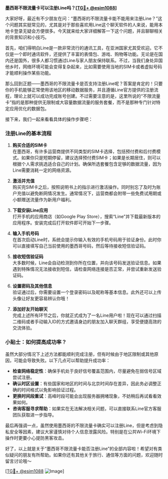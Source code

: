 **墨西哥不限流量卡可以注册Line吗？[[TG💪+ @esim1088](https://t.me/s/esim1088)]**

大家好呀，最近有不少朋友在问：“墨西哥的不限流量卡能不能用来注册Line？”这个问题其实挺常见的，尤其是对于那些喜欢用Line这个聊天软件的人来说，能用本地卡登录无疑会方便很多。今天就来给大家详细解答一下这个问题，并且聊聊相关的背景知识和小技巧。

首先，咱们得明白Line是一款非常流行的通讯工具，在亚洲国家尤其受欢迎。它不仅是一个即时通讯软件，还提供了丰富的表情包、游戏、购物等功能。无论是在国内还是国外，很多人都习惯通过Line与家人朋友保持联系。不过，当我们身处异国他乡时，网络环境可能会变得复杂起来，比如需要使用当地的SIM卡或者虚拟号码才能顺利操作某些功能。

那么回到正题——墨西哥的不限流量卡是否支持注册Line呢？答案是肯定的！只要你的手机能够正常使用该地区的移动数据服务，并且遵循Line官方提供的注册流程，理论上就可以成功完成账号创建。不过需要注意的是，这里所说的“不限流量卡”指的是那种提供无限制或大容量数据流量的服务套餐，而不是那种专门针对特定应用优化的数据包。

接下来，我们一起来看看具体的操作步骤吧：

### 注册Line的基本流程

1. **购买合适的SIM卡**  
   在墨西哥，有许多运营商提供不同类型的SIM卡选择，包括预付费和后付费模式。如果你只是短期停留，建议选择预付费SIM卡；如果是长期居住，则可以根据个人需求挑选适合自己的计划。确保所选套餐包含足够的数据流量，因为Line需要消耗一定的网络资源。

2. **激活并充值**  
   购买完SIM卡之后，按照说明书上的指示进行激活操作。同时别忘了及时为账户充值以避免断网情况发生。通常情况下，运营商都会附带一些免费试用期或小额赠送流量作为新用户福利。

3. **下载安装Line应用**  
   打开手机的应用商店（如Google Play Store），搜索“Line”并下载最新版本的应用程序。安装完成后打开软件即可开始下一步骤。

4. **输入手机号码**  
   在首次启动Line时，系统会提示你输入有效的手机号码用于验证身份。此时你可以直接填写自己当前使用的墨西哥号码，然后等待接收短信验证码。

5. **接收短信验证码**  
   大多数时候，Line会自动检测到你所在位置，并向该号码发送验证信息。如果遇到特殊情况无法接收到短信，请检查网络连接是否正常，并尝试重新发送验证码。

6. **设置密码及其他信息**  
   验证通过后，你需要设置一个登录密码以及昵称等基本信息。此外还可以上传头像让好友更容易辨认你哦！

7. **添加好友开始聊天**  
   完成上述所有环节之后，你就正式成为了一名Line用户啦！现在可以通过扫描二维码或者手动输入ID的方式邀请身边的朋友加入聊天群组，享受便捷高效的交流体验。

### 小贴士：如何提高成功率？

虽然大部分情况下上述方法都能顺利完成注册，但有时候由于地区限制或其他原因，可能会导致失败。以下几点可以帮助提升成功率：

- **检查网络稳定性**：确保手机处于良好信号覆盖范围内，尽量避免在弱信号区域尝试注册。
- **确认时区设置**：有些国家和地区的时间与北京时间存在差异，因此务必调整正确的时间格式以免影响验证过程。
- **更换时间段重试**：高峰时段可能会出现服务器拥堵现象，不妨稍后再试看看效果如何。
- **咨询客服寻求帮助**：如果实在无法解决相关问题，可以直接联系Line官方客服团队获取进一步指导。

最后再强调一点，虽然使用墨西哥的不限流量卡确实可以注册Line，但是考虑到隐私安全等因素，建议大家谨慎对待个人信息泄露风险。特别是在公共Wi-Fi环境下操作时更要小心提防黑客攻击。

好了，以上就是关于“墨西哥不限流量卡能否注册Line”的全部内容啦！希望对有类似疑问的朋友有所帮助。如果你还有其他关于旅行、通信等方面的问题，欢迎随时留言讨论哦～

[[TG💪+ @esim1088](https://t.me/s/esim1088) ![Image](https://i.postimg.cc/4NQfJmqS/Snipaste-2025-05-13-00-14-12.png)]